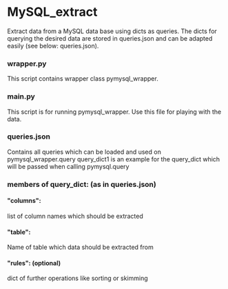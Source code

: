 # MySQL_extract
Extract data from a MySQL data base using dicts as queries.
The dicts for querying the desired data are stored in queries.json and can be adapted easily (see below: queries.json).


### wrapper.py
This script contains wrapper class pymysql_wrapper.


### main.py
This script is for running pymysql_wrapper. Use this file for playing with the data.


### queries.json
Contains all queries which can be loaded and used on pymysql_wrapper.query
query_dict1 is an example for the query_dict which will be passed when calling pymysql.query


### members of query_dict: (as in queries.json)

#### "columns":
list of column names which should be extracted

#### "table":
Name of table which data should be extracted from

#### "rules": (optional)
dict of further operations like sorting or skimming

